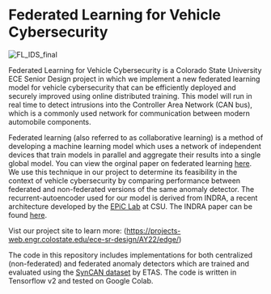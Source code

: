 # Federated Learning for Vehicle Cybersecurity
 
![FL_IDS_final](https://user-images.githubusercontent.com/124619546/217645343-32de26d5-b91f-4ad5-8b27-c89569b7de6a.png)

Federated Learning for Vehicle Cybersecurity is a Colorado State University ECE Senior Design project in which we implement a new federated learning model for vehicle cybersecurity that can be efficiently deployed and securely improved using online distributed training. This model will run in real time to detect intrusions into the Controller Area Network (CAN bus), which is a commonly used network for communication between modern automobile components.

Federated learning (also referred to as collaborative learning) is a method of developing a machine learning model which uses a network of independent devices that train models in parallel and aggregate their results into a single global model. You can view the orginal paper on federated learning [here](https://arxiv.org/abs/1602.05629). We use this technique in our project to determine its feasibility in the context of vehicle cybersecurity by comparing performance between federated and non-federated versions of the same anomaly detector. The recurrent-autoencoder used for our model is derived from INDRA, a recent architecture developed by the [EPiC Lab](http://epic-lab.engr.colostate.edu/) at CSU. The INDRA paper can be found [here](https://ieeexplore.ieee.org/document/9211565).

Vist our project site to learn more: (https://projects-web.engr.colostate.edu/ece-sr-design/AY22/edge/)

The code in this repository includes implementations for both centralized (non-federated) and federated anomaly detectors which are trained and evaluated using the [SynCAN dataset](https://github.com/etas/SynCAN) by ETAS. The code is written in Tensorflow v2 and tested on Google Colab.

